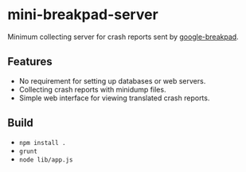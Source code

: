 # mini-breakpad-server

Minimum collecting server for crash reports sent by
[google-breakpad](https://code.google.com/p/google-breakpad/).


## Features

* No requirement for setting up databases or web servers.
* Collecting crash reports with minidump files.
* Simple web interface for viewing translated crash reports.

## Build

* `npm install .`
* `grunt`
* `node lib/app.js`
